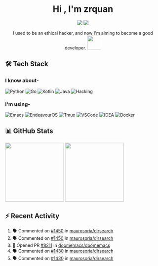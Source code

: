 <h1 align="center"><b>Hi , I'm zrquan</b></h1>

<div align="center">
  <a href="https://zrquan.github.io/"><img src="https://img.shields.io/badge/My%20Blog-FF4088?style=flat-square&logo=hugo&logoColor=white"></a>
  <a href="https://steamcommunity.com/id/4shen0ne/"><img src="https://img.shields.io/badge/Steam%20Profile-1b638b?style=flat-square&logo=steam&logoColor=white"></a>
  <!--<img src="https://komarev.com/ghpvc/?username=zrquan">-->
</div>

<p align="center">I used to be an ethical hacker, and now I'm aiming to become a good developer. <img src="https://media.giphy.com/media/WUlplcMpOCEmTGBtBW/giphy.gif" width="45px"></p>

## 🛠 Tech Stack

### I know about-
![Python](https://img.shields.io/badge/Python-3776AB.svg?style=for-the-badge&logo=python&logoColor=white)
![Go](https://img.shields.io/badge/Go-00ADD8.svg?style=for-the-badge&logo=go&logoColor=white)
![Kotlin](https://img.shields.io/badge/Kotlin-7F52FF.svg?style=for-the-badge&logo=kotlin&logoColor=white)
![Java](https://img.shields.io/badge/Java-b07219.svg?style=for-the-badge&logo=openjdk&logoColor=white)
![Hacking](https://img.shields.io/badge/Hacking-1A1A1A.svg?style=for-the-badge&logo=hackaday&logoColor=white)

### I'm using-
![Emacs](https://img.shields.io/badge/Emacs-7F5AB6.svg?style=for-the-badge&logo=gnuemacs&logoColor=white)
![EndeavourOS](https://img.shields.io/badge/EndeavourOS-7F7FFF.svg?style=for-the-badge&logo=endeavouros&logoColor=white)
![Tmux](https://img.shields.io/badge/Tmux-1BB91F.svg?style=for-the-badge&logo=tmux&logoColor=white)
![VSCode](https://img.shields.io/badge/VSCode-2F80ED.svg?style=for-the-badge&logo=vscodium&logoColor=white)
![IDEA](https://img.shields.io/badge/IDEA-0047fd.svg?style=for-the-badge&logo=intellijidea&logoColor=white)
![Docker](https://img.shields.io/badge/Docker-2496ED.svg?style=for-the-badge&logo=docker&logoColor=white)
<!--![Org](https://img.shields.io/badge/Org-77AA99.svg?style=for-the-badge&logo=org&logoColor=white)
![Kali](https://img.shields.io/badge/Kali-557C94.svg?style=for-the-badge&logo=kalilinux&logoColor=white)
![Git](https://img.shields.io/badge/Git-F05032.svg?style=for-the-badge&logo=git&logoColor=white)
![BurpSuite](https://img.shields.io/badge/BurpSuite-FF6633.svg?style=for-the-badge&logo=burpsuite&logoColor=white)
![Metasploit](https://img.shields.io/badge/Metasploit-2596CD.svg?style=for-the-badge&logo=metasploit&logoColor=white)
![Vim](https://img.shields.io/badge/Vim-019733.svg?style=for-the-badge&logo=vim&logoColor=white)
![PyCharm](https://img.shields.io/badge/PyCharm-088484.svg?style=for-the-badge&logo=pycharm&logoColor=white)
![KDE](https://img.shields.io/badge/KDE-1D99F3.svg?style=for-the-badge&logo=kde&logoColor=white)-->

## 📊 GitHub Stats

<div nowrap="nowrap">
  <img src="https://github-readme-stats.vercel.app/api?username=zrquan&show_icons=true&hide_title=false&hide_border=false&text_bold=false&theme=catppuccin_mocha" height="190em">
  <img src="https://github-readme-stats.vercel.app/api/top-langs/?username=zrquan&layout=compact&hide=c,html&hide_title=false&hide_border=false&text_bold=false&theme=catppuccin_mocha&size_weight=0.5&count_weight=0.5" height="190em">
</div>

## ⚡ Recent Activity

<!--START_SECTION:activity-->
1. 🗣 Commented on [#1450](https://github.com/maurosoria/dirsearch/issues/1450#issuecomment-2609331096) in [maurosoria/dirsearch](https://github.com/maurosoria/dirsearch)
2. 🗣 Commented on [#1450](https://github.com/maurosoria/dirsearch/issues/1450#issuecomment-2609326042) in [maurosoria/dirsearch](https://github.com/maurosoria/dirsearch)
3. 💪 Opened PR [#8211](https://github.com/doomemacs/doomemacs/pull/8211) in [doomemacs/doomemacs](https://github.com/doomemacs/doomemacs)
4. 🗣 Commented on [#1430](https://github.com/maurosoria/dirsearch/pull/1430#issuecomment-2478222206) in [maurosoria/dirsearch](https://github.com/maurosoria/dirsearch)
5. 🗣 Commented on [#1430](https://github.com/maurosoria/dirsearch/pull/1430#issuecomment-2473818677) in [maurosoria/dirsearch](https://github.com/maurosoria/dirsearch)
<!--END_SECTION:activity-->
